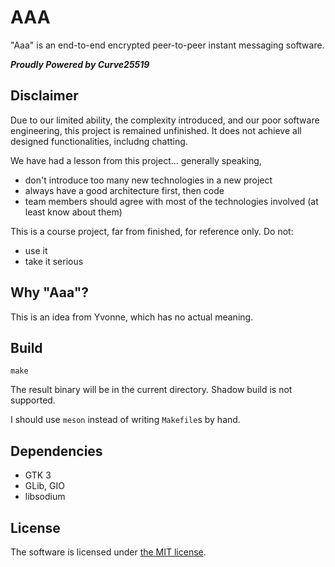 # AAA

"Aaa" is an end-to-end encrypted peer-to-peer instant messaging software.

**_Proudly Powered by Curve25519_**

## Disclaimer

Due to our limited ability, the complexity introduced, and our poor software engineering, this project is remained unfinished. It does not achieve all designed functionalities, includng chatting.

We have had a lesson from this project... generally speaking,

- don't introduce too many new technologies in a new project
- always have a good architecture first, then code
- team members should agree with most of the technologies involved (at least know about them)

This is a course project, far from finished, for reference only. Do not:

- use it
- take it serious

## Why "Aaa"?

This is an idea from Yvonne, which has no actual meaning.

## Build

```
make
```

The result binary will be in the current directory. Shadow build is not supported.

I should use `meson` instead of writing `Makefile`s by hand.

## Dependencies

- GTK 3
- GLib, GIO
- libsodium

## License

The software is licensed under [the MIT license](COPYING).
